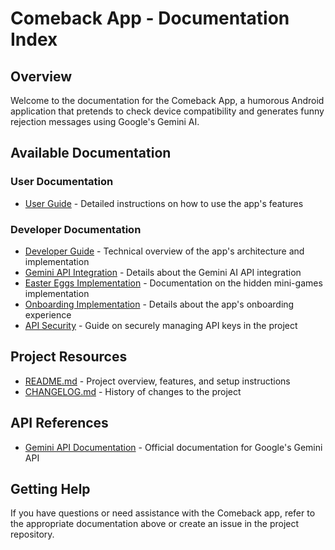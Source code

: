 # Comeback App - Documentation Index

## Overview

Welcome to the documentation for the Comeback App, a humorous Android application that pretends to check device compatibility and generates funny rejection messages using Google's Gemini AI.

## Available Documentation

### User Documentation

- [User Guide](USER_GUIDE.md) - Detailed instructions on how to use the app's features

### Developer Documentation

- [Developer Guide](DEVELOPER_GUIDE.md) - Technical overview of the app's architecture and implementation
- [Gemini API Integration](GEMINI_API.md) - Details about the Gemini AI API integration
- [Easter Eggs Implementation](EASTER_EGGS.md) - Documentation on the hidden mini-games implementation
- [Onboarding Implementation](ONBOARDING.md) - Details about the app's onboarding experience
- [API Security](API_SECURITY.md) - Guide on securely managing API keys in the project

## Project Resources

- [README.md](../README.md) - Project overview, features, and setup instructions
- [CHANGELOG.md](../CHANGELOG.md) - History of changes to the project

## API References

- [Gemini API Documentation](https://ai.google.dev/docs) - Official documentation for Google's Gemini API

## Getting Help

If you have questions or need assistance with the Comeback app, refer to the appropriate documentation above or create an issue in the project repository. 